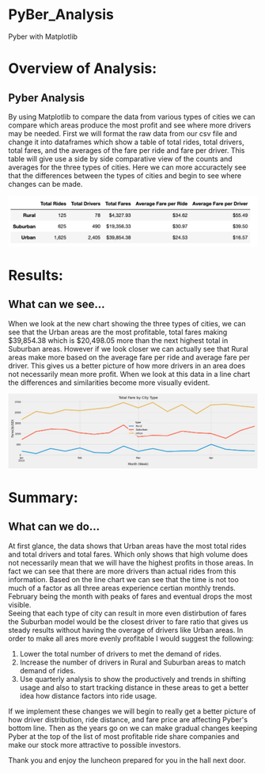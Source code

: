 # PyBer_Analysis
Pyber with Matplotlib

# Overview of Analysis:
## Pyber Analysis

By using Matplotlib to compare the data from various types of cities we can compare which areas produce the most profit and see where more drivers may be needed.  First we will format the raw data from our csv file and change it into dataframes which show a table of total rides, total drivers, total fares, and the averages of the fare per ride and fare per driver.  This table will give use a side by side comparative view of the counts and averages for the three types of cities.  Here we can more accuractely see that the differences between the types of cities and begin to see where changes can be made.  

![Pyber_Summary.png](https://github.com/GrahamNeal13/PyBer_Analysis/blob/main/Pyber_Summary.png)

# Results:
## What can we see...

When we look at the new chart showing the three types of cities, we can see that the Urban areas are the most profitable, total fares making $39,854.38 which is $20,498.05 more than the next highest total in Suburban areas.  However if we look closer we can actually see that Rural areas make more based on the average fare
per ride and average fare per driver.  This gives us a better picture of how more drivers in an area does not necessarily mean more profit.  When we look at this data in a line chart the differences and similarities become more visually evident.  

![PyBer_fare_summary.png](https://github.com/GrahamNeal13/PyBer_Analysis/blob/main/analysis/PyBer_fare_summary.png)

# Summary:
## What can we do...

At first glance, the data shows that Urban areas have the most total rides and total drivers and total fares.  Which only shows that high volume does not necessarily mean that we will have the highest profits in those areas.  In fact we can see that there are more drivers than actual rides from this information.  Based on the line chart we can see that the time is not too much of a factor as all three areas experience certian monthly trends.  February being the month with peaks of fares and eventual drops the most visible.  
Seeing that each type of city can result in more even distirbution of fares the Suburban model would be the closest driver to fare ratio that gives us steady results without having the overage of drivers like Urban areas.  In order to make all ares more evenly profitable I would suggest the following:
  1.  Lower the total number of drivers to met the demand of rides.  
  2.  Increase the number of drivers in Rural and Suburban areas to match demand of rides.  
  3.  Use quarterly analysis to show the productively and trends in shifting usage and also to start tracking distance in these areas to get a better idea how distance factors into ride usage.  

If we implement these changes we will begin to really get a better picture of how driver distribution, ride distance, and fare price are affecting Pyber's bottom line.  Then as the years go on we can make gradual changes keeping Pyber at the top of the list of most profitable ride share companies and make our stock more attractive to possible investors.  

Thank you and enjoy the luncheon prepared for you in the hall next door.  
